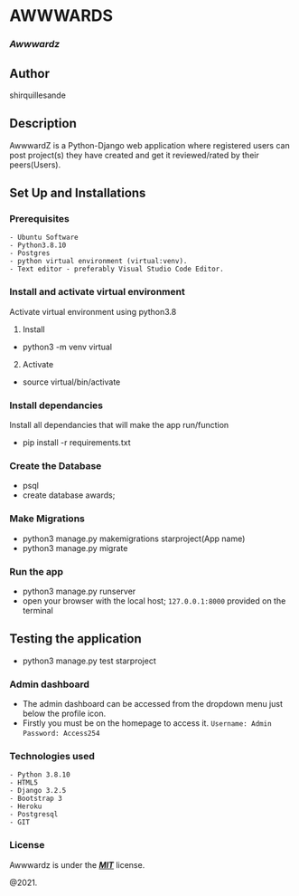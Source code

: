 # AWWWARDS
### ***Awwwardz***

## Author
shirquillesande

## Description
AwwwardZ is a Python-Django web application where registered users can post project(s) they have created and get it reviewed/rated by their peers(Users).


## Set Up and Installations

### Prerequisites   
    - Ubuntu Software
    - Python3.8.10
    - Postgres
    - python virtual environment (virtual:venv).
    - Text editor - preferably Visual Studio Code Editor.

###  Install and activate virtual environment
Activate virtual environment using python3.8 
1. Install
* python3 -m venv virtual
2. Activate
* source virtual/bin/activate

### Install dependancies
Install  all dependancies that will make the app run/function
* pip install -r requirements.txt

### Create the Database     
* psql
* create database awards;

### Make Migrations
* python3 manage.py makemigrations starproject(App name)
* python3 manage.py migrate

### Run the app
* python3 manage.py runserver
* open your browser with the local host; `127.0.0.1:8000` provided on the terminal

## Testing the application
* python3 manage.py test starproject

### Admin dashboard
* The admin dashboard can be accessed from the dropdown menu just below the profile icon.
* Firstly you must be on the homepage to access it.
`Username: Admin`
`Password: Access254`

### Technologies used  
    - Python 3.8.10 
    - HTML5
    - Django 3.2.5   
    - Bootstrap 3
    - Heroku 
    - Postgresql
    - GIT

### License

Awwwardz is under the ***[MIT](LICENSE)*** license.
        
@2021.                  
